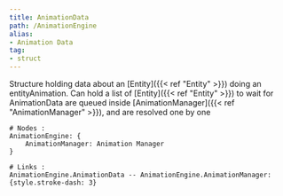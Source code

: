 ```yaml
---
title: AnimationData
path: /AnimationEngine
alias: 
- Animation Data
tag: 
- struct
---
```

Structure holding data about an [Entity]({{< ref "Entity" >}}) doing an entityAnimation.
Can hold a list of [Entity]({{< ref "Entity" >}}) to wait for
AnimationData are queued inside [AnimationManager]({{< ref "AnimationManager" >}}), and are resolved one by one
```d2
# Nodes :
AnimationEngine: {
    AnimationManager: Animation Manager
}

# Links :
AnimationEngine.AnimationData -- AnimationEngine.AnimationManager: {style.stroke-dash: 3}

```